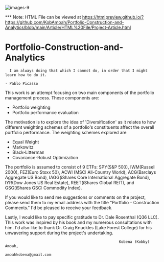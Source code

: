 ![images-9](https://user-images.githubusercontent.com/108365002/203464048-ebcd4f70-dd77-4361-9836-1c992785cf43.jpeg)

*** Note: HTML File can be viewed at https://htmlpreview.github.io/?https://github.com/KobAmoah/Portfolio-Construction-and-Analytics/blob/main/Article/HTML%20File/Project-Article.html

# Portfolio-Construction-and-Analytics
      I am always doing that which I cannot do, in order that I might learn how to do it.
                                                                            - Pablo Picasso
                                                                                                                                                                                                             
 This work is an attempt focusing on two main components of the portfolio management process. These components are:
   - Portfolio weighting
   - Portfolio performance evaluation
   
 The motivation is to explore the idea of 'Diversification' as it relates to how different weighting schemes of a portfolio's constituents affect the overall portfolio performance. The weighting schemes explored are
   - Equal Weight
   - Markowitz
   - Black-Litterman
   - Covariance-Robust Optimization
   
 The portfolio is assumed to consist of 9 ETFs: SPY(S&P 500), IWM(Russell 2000), FEZ(Euro Stoxx 50), ACWI (MSCI All-Country World), ACG(Barclays Aggregate US Bond), IAGG(iShares Core  International Aggregate Bond), IYR(Dow Jones US Real Estate), REET(iShares Global REIT), and GSG(iShares GSCI Commodity Index).
    
 If you would like to send me suggestions or comments on the project, please send them to my email address with the title "Portfolio - Construction Comments." I'd be pleased to receive your feedback. 
 
 Lastly, I would like to pay specific gratitude to Dr. Dale Rosenthal (Q36 LLC). This work was inspired by his book and my numerous consultations with him. I'd also like to thank Dr. Craig Knuckles (Lake Forest College) for his unwavering support during the project's undertaking.
 
 
                                                        Kobena (Kobby) Amoah,
                                                        amoahkobena@gmail.com


